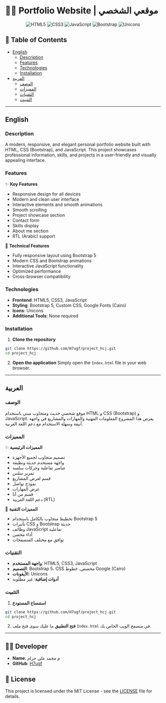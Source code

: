 # 👨‍💻 Portfolio Website | موقعي الشخصي

<div align="center">

![HTML5](https://img.shields.io/badge/HTML5-E34F26?style=for-the-badge&logo=html5&logoColor=white)
![CSS3](https://img.shields.io/badge/CSS3-1572B6?style=for-the-badge&logo=css3&logoColor=white)
![JavaScript](https://img.shields.io/badge/JavaScript-F7DF1E?style=for-the-badge&logo=javascript&logoColor=black)
![Bootstrap](https://img.shields.io/badge/Bootstrap-7952B3?style=for-the-badge&logo=bootstrap&logoColor=white)
![Unicons](https://img.shields.io/badge/Unicons-0066FF?style=for-the-badge&logo=unicons&logoColor=white)

</div>

## 📝 Table of Contents
- [English](#english)
  - [Description](#description)
  - [Features](#features)
  - [Technologies](#technologies)
  - [Installation](#installation)
- [العربية](#العربية)
  - [الوصف](#الوصف)
  - [المميزات](#المميزات)
  - [التقنيات](#التقنيات)
  - [التثبيت](#التثبيت)

---

## English

### Description
A modern, responsive, and elegant personal portfolio website built with HTML, CSS (Bootstrap), and JavaScript. This project showcases professional information, skills, and projects in a user-friendly and visually appealing interface.

### Features
✨ **Key Features**
- Responsive design for all devices
- Modern and clean user interface
- Interactive elements and smooth animations
- Smooth scrolling
- Project showcase section
- Contact form
- Skills display
- About me section
- RTL (Arabic) support

🚀 **Technical Features**
- Fully responsive layout using Bootstrap 5
- Modern CSS and Bootstrap animations
- Interactive JavaScript functionality
- Optimized performance
- Cross-browser compatibility

### Technologies
- **Frontend**: HTML5, CSS3, JavaScript
- **Styling**: Bootstrap 5, Custom CSS, Google Fonts (Cairo)
- **Icons**: Unicons
- **Additional Tools**: None required

### Installation
1. **Clone the repository**
```bash
git clone https://github.com/H7ugf/project_hcj.git
cd project_hcj
```

2. **Open the application**
Simply open the `Index.html` file in your web browser.

---

## العربية

### الوصف
موقع شخصي حديث ومتجاوب مبني باستخدام HTML و CSS (Bootstrap) و JavaScript. يعرض هذا المشروع المعلومات المهنية والمهارات والمشاريع في واجهة أنيقة وسهلة الاستخدام مع دعم اللغة العربية.

### المميزات
✨ **المميزات الرئيسية**
- تصميم متجاوب لجميع الأجهزة
- واجهة مستخدم حديثة ونظيفة
- عناصر تفاعلية وحركات سلسة
- تمرير سلس
- قسم لعرض المشاريع
- نموذج تواصل
- عرض المهارات
- قسم من أنا
- دعم اللغة العربية (RTL)

🚀 **المميزات التقنية**
- تخطيط متجاوب بالكامل باستخدام Bootstrap 5
- تأثيرات CSS و Bootstrap حديثة
- وظائف JavaScript تفاعلية
- أداء محسن
- توافق مع مختلف المتصفحات

### التقنيات
- **واجهة المستخدم**: HTML5, CSS3, JavaScript
- **التصميم**: Bootstrap 5، CSS مخصص، خطوط Google (Cairo)
- **الأيقونات**: Unicons
- **أدوات إضافية**: غير مطلوبة

### التثبيت
1. **استنساخ المستودع**
```bash
git clone https://github.com/H7ugf/project_hcj.git
cd project_hcj
```

2. **فتح التطبيق**
ما عليك سوى فتح ملف `Index.html` في متصفح الويب الخاص بك.

---

## 👨‍💻 Developer
- **Name**: م محمد علي حزام
- **GitHub**: [H7ugf](https://github.com/H7ugf)

## 📄 License
This project is licensed under the MIT License - see the [LICENSE](LICENSE) file for details. 
